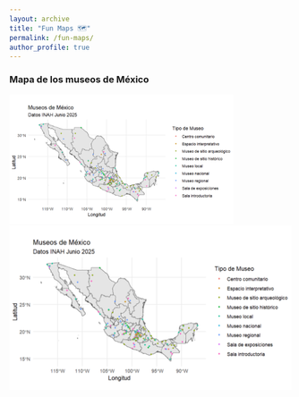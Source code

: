 ```yaml
---
layout: archive
title: "Fun Maps 🗺️"
permalink: /fun-maps/
author_profile: true
---
```



### Mapa de los museos de México

<a href="#modal1">
  <img src="/images/Mapa_museos.png" alt="Mapa de los Museos en México" width="400">
</a>

<div id="modal1" class="img-modal" onclick="this.style.display='none'">
  <img class="img-modal-content" src="/images/Mapa_museos.png" alt="Mapa de los Museos en México">
</div>


